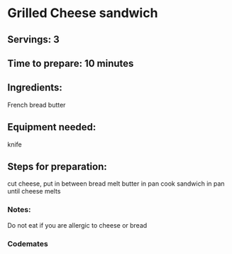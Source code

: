 # Grilled Cheese sandwich 

## Servings: 3

## Time to prepare: 10 minutes

## Ingredients:

French bread
butter


## Equipment needed:
knife


## Steps for preparation:
cut cheese, put in between bread
melt butter in pan
cook sandwich in pan until cheese melts


### Notes:
Do not eat if you are allergic to cheese or bread 


### Codemates #
